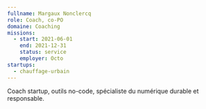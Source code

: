 ```yaml
---
fullname: Margaux Nonclercq
role: Coach, co-PO
domaine: Coaching
missions:
  - start: 2021-06-01
    end: 2021-12-31
    status: service
    employer: Octo
startups:
  - chauffage-urbain
---
```


Coach startup, outils no-code, spécialiste du numérique durable et responsable.
